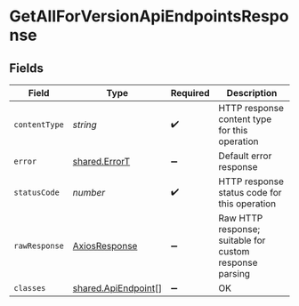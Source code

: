 # GetAllForVersionApiEndpointsResponse


## Fields

| Field                                                      | Type                                                       | Required                                                   | Description                                                |
| ---------------------------------------------------------- | ---------------------------------------------------------- | ---------------------------------------------------------- | ---------------------------------------------------------- |
| `contentType`                                              | *string*                                                   | :heavy_check_mark:                                         | HTTP response content type for this operation              |
| `error`                                                    | [shared.ErrorT](../../models/shared/errort.md)             | :heavy_minus_sign:                                         | Default error response                                     |
| `statusCode`                                               | *number*                                                   | :heavy_check_mark:                                         | HTTP response status code for this operation               |
| `rawResponse`                                              | [AxiosResponse](https://axios-http.com/docs/res_schema)    | :heavy_minus_sign:                                         | Raw HTTP response; suitable for custom response parsing    |
| `classes`                                                  | [shared.ApiEndpoint](../../models/shared/apiendpoint.md)[] | :heavy_minus_sign:                                         | OK                                                         |